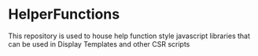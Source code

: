 HelperFunctions
===============

This repository is used to house help function style javascript libraries that can be used in Display Templates and other CSR scripts
